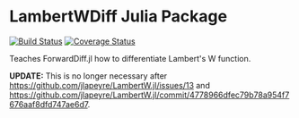
# LambertWDiff Julia Package

[![Build Status](https://travis-ci.org/cossio/LambertWDiff.jl.svg?branch=master)](https://travis-ci.org/cossio/LambertWDiff.jl)
[![Coverage Status](https://coveralls.io/repos/github/cossio/LambertWDiff.jl/badge.svg?branch=master)](https://coveralls.io/github/cossio/LambertWDiff.jl?branch=master)

Teaches ForwardDiff.jl how to differentiate Lambert's W function.

**UPDATE:** This is no longer necessary after https://github.com/jlapeyre/LambertW.jl/issues/13 and https://github.com/jlapeyre/LambertW.jl/commit/4778966dfec79b78a954f7676aaf8dfd747ae6d7.